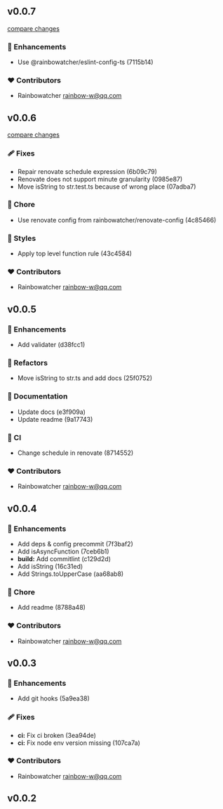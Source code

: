 
## v0.0.7

[compare changes](https://undefined/undefined/compare/v0.0.6...v0.0.7)


### 🚀 Enhancements

  - Use @rainbowatcher/eslint-config-ts (7115b14)

### ❤️  Contributors

- Rainbowatcher <rainbow-w@qq.com>

## v0.0.6

[compare changes](https://undefined/undefined/compare/v0.0.5...v0.0.6)


### 🩹 Fixes

  - Repair renovate schedule expression (6b09c79)
  - Renovate does not support minute granularity (0985e87)
  - Move isString to str.test.ts because of wrong place (07adba7)

### 🏡 Chore

  - Use renovate config from rainbowatcher/renovate-config (4c85466)

### 🎨 Styles

  - Apply top level function rule (43c4584)

### ❤️  Contributors

- Rainbowatcher <rainbow-w@qq.com>

## v0.0.5


### 🚀 Enhancements

  - Add validater (d38fcc1)

### 💅 Refactors

  - Move isString to str.ts and add docs (25f0752)

### 📖 Documentation

  - Update docs (e3f909a)
  - Update readme (9a17743)

### 🤖 CI

  - Change schedule in renovate (8714552)

### ❤️  Contributors

- Rainbowatcher <rainbow-w@qq.com>

## v0.0.4


### 🚀 Enhancements

  - Add deps & config precommit (7f3baf2)
  - Add isAsyncFunction (7ceb6b1)
  - **build:** Add commitlint (c129d2d)
  - Add isString (16c31ed)
  - Add Strings.toUpperCase (aa68ab8)

### 🏡 Chore

  - Add readme (8788a48)

### ❤️  Contributors

- Rainbowatcher <rainbow-w@qq.com>

## v0.0.3


### 🚀 Enhancements

  - Add git hooks (5a9ea38)

### 🩹 Fixes

  - **ci:** Fix ci broken (3ea94de)
  - **ci:** Fix node env version missing (107ca7a)

### ❤️  Contributors

- Rainbowatcher <rainbow-w@qq.com>

## v0.0.2

